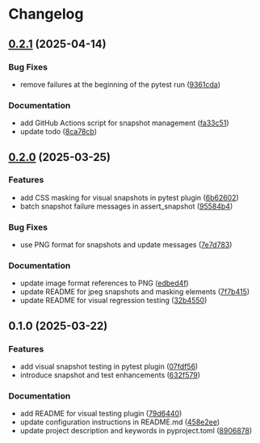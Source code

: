 # Changelog

## [0.2.1](https://github.com/iloveitaly/pytest-playwright-visual-snapshot/compare/v0.2.0...v0.2.1) (2025-04-14)


### Bug Fixes

* remove failures at the beginning of the pytest run ([9361cda](https://github.com/iloveitaly/pytest-playwright-visual-snapshot/commit/9361cda1cbf8b7faa7842eaa9b5ef8dc192e8527))


### Documentation

* add GitHub Actions script for snapshot management ([fa33c51](https://github.com/iloveitaly/pytest-playwright-visual-snapshot/commit/fa33c51b9d699fa4608763b7b1dc90a22e382cb7))
* update todo ([8ca78cb](https://github.com/iloveitaly/pytest-playwright-visual-snapshot/commit/8ca78cbfb88ea43cd6256fb32f75d1b59e3b0c60))

## [0.2.0](https://github.com/iloveitaly/pytest-playwright-visual-snapshot/compare/v0.1.0...v0.2.0) (2025-03-25)


### Features

* add CSS masking for visual snapshots in pytest plugin ([6b62602](https://github.com/iloveitaly/pytest-playwright-visual-snapshot/commit/6b62602750052980fc0d92db1cdbdc7154c05c2c))
* batch snapshot failure messages in assert_snapshot ([95584b4](https://github.com/iloveitaly/pytest-playwright-visual-snapshot/commit/95584b4ff6be8bd50cb24781d3e61357ca3cec19))


### Bug Fixes

* use PNG format for snapshots and update messages ([7e7d783](https://github.com/iloveitaly/pytest-playwright-visual-snapshot/commit/7e7d78312772c547d9d98c0833421ea6ef47caf6))


### Documentation

* update image format references to PNG ([edbed4f](https://github.com/iloveitaly/pytest-playwright-visual-snapshot/commit/edbed4f187023c530edefcd9a6067eaa79f8ca8b))
* update README for jpeg snapshots and masking elements ([7f7b415](https://github.com/iloveitaly/pytest-playwright-visual-snapshot/commit/7f7b41502bbdb6b733af891ab5c46dc329fc7762))
* update README for visual regression testing ([32b4550](https://github.com/iloveitaly/pytest-playwright-visual-snapshot/commit/32b4550a59408b62af38b61d13a3cbc8cf8c64fd))

## 0.1.0 (2025-03-22)


### Features

* add visual snapshot testing in pytest plugin ([07fdf56](https://github.com/iloveitaly/pytest-playwright-visual-snapshot/commit/07fdf56892b348299fc966af8e3a8a7b76cb791d))
* introduce snapshot and test enhancements ([632f579](https://github.com/iloveitaly/pytest-playwright-visual-snapshot/commit/632f579af5bab38cdca5064b33b6de758715744a))


### Documentation

* add README for visual testing plugin ([79d6440](https://github.com/iloveitaly/pytest-playwright-visual-snapshot/commit/79d6440f7a4bd93bd81a7f35bef2baf130dbb866))
* update configuration instructions in README.md ([458e2ee](https://github.com/iloveitaly/pytest-playwright-visual-snapshot/commit/458e2ee7983f1f7711d454babed3cb978e0faa1e))
* update project description and keywords in pyproject.toml ([8906878](https://github.com/iloveitaly/pytest-playwright-visual-snapshot/commit/89068780c708e1e36c59672a9eab8a6b71da28d1))

